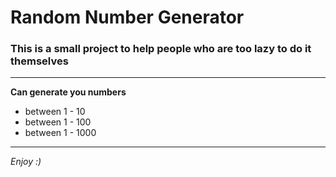 # Random Number Generator

### This is a small project to help people who are too lazy to do it themselves

---

**Can generate you numbers**
- between 1 - 10
- between 1 - 100
- between 1 - 1000

---

*Enjoy :)*